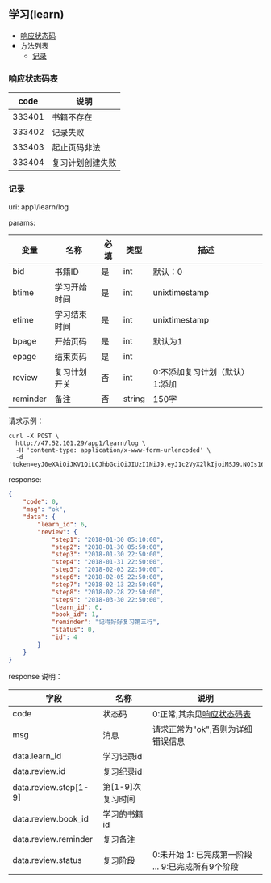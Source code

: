 ## 学习(learn)

+ [响应状态码](#响应状态码表)
+ 方法列表
    + [记录](#记录)


### 响应状态码表

|  code  |       说明       |
| ------ | ---------------- |
| 333401 | 书籍不存在       |
| 333402 | 记录失败         |
| 333403 | 起止页码非法     |
| 333404 | 复习计划创建失败 |


### 记录

uri: app1/learn/log

params:

|   变量   |     名称     | 必填 |  类型  |               描述               |
| -------- | ------------ | ---- | ------ | -------------------------------- |
| bid      | 书籍ID       | 是   | int    | 默认：0                          |
| btime    | 学习开始时间 | 是   | int    | unixtimestamp                    |
| etime    | 学习结束时间 | 是   | int    | unixtimestamp                    |
| bpage    | 开始页码     | 是   | int    | 默认为1                          |
| epage    | 结束页码     | 是   | int    |                                  |
| review   | 复习计划开关 | 否   | int    | 0:不添加复习计划（默认）  1:添加 |
| reminder | 备注         | 否   | string | 150字                            |


请求示例：

```shell
curl -X POST \
  http://47.52.101.29/app1/learn/log \
  -H 'content-type: application/x-www-form-urlencoded' \
  -d 'token=eyJ0eXAiOiJKV1QiLCJhbGciOiJIUzI1NiJ9.eyJ1c2VyX2lkIjoiMSJ9.NOIs16yZ06eG53KuE68AjBnL5j_VpGaHfcG0Lo00f4M&bid=1&btime=1517226600&etime=1517237400&bpage=10&epage=11&review=1&reminder=%E8%AE%B0%E5%BE%97%E5%A5%BD%E5%A5%BD%E5%A4%8D%E4%B9%A0%E7%AC%AC%E4%B8%89%E8%A1%8C'
```

response:

```json
{
    "code": 0,
    "msg": "ok",
    "data": {
        "learn_id": 6,
        "review": {
            "step1": "2018-01-30 05:10:00",
            "step2": "2018-01-30 05:50:00",
            "step3": "2018-01-30 22:50:00",
            "step4": "2018-01-31 22:50:00",
            "step5": "2018-02-03 22:50:00",
            "step6": "2018-02-05 22:50:00",
            "step7": "2018-02-13 22:50:00",
            "step8": "2018-02-28 22:50:00",
            "step9": "2018-03-30 22:50:00",
            "learn_id": 6,
            "book_id": 1,
            "reminder": "记得好好复习第三行",
            "status": 0,
            "id": 4
        }
    }
}
```

<a name="add_book_resp">response 说明：</a>

|          字段         |        名称       |                         说明                        |
| --------------------- | ----------------- | --------------------------------------------------- |
| code                  | 状态码            | 0:正常,其余见[响应状态码表](#响应状态码表)          |
| msg                   | 消息              | 请求正常为"ok",否则为详细错误信息                   |
| data.learn_id         | 学习记录id        |                                                     |
| data.review.id        | 复习纪录id        |                                                     |
| data.review.step[1-9] | 第[1-9]次复习时间 |                                                     |
| data.review.book_id   | 学习的书籍id      |                                                     |
| data.review.reminder  | 复习备注          |                                                     |
| data.review.status    | 复习阶段          | 0:未开始 1: 已完成第一阶段  ... 9:已完成所有9个阶段 |